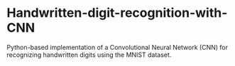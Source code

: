 # Handwritten-digit-recognition-with-CNN
Python-based implementation of a Convolutional Neural Network (CNN) for recognizing handwritten digits using the MNIST dataset.
